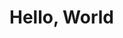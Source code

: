 <html>
<body>
<h1>Hello, World</h1>
<script type="text/javascript">
var d = new Date(); 
var n = d.getTime(); //gets the number of milliseconds since 1970-01-01 00:00

var s = n/1000;
var m = s/60;
var h = m/60;
var d = h/24;

var y = Math.floor(1970+(d/365.25));
var D = Math.floor(d%365.25);
var H = Math.floor((h+2)%24); //at the time of writing this my local time was GMT+2
var M = Math.floor(m%60);
var S = Math.floor(s%60);

if(H<10) {  //I don't know a better way than using three layers of if else statements. If you do, please contact unsmokedweed@gmail.com
  if(M<10) {
    if(S<10) {
      console.log(y+'/'+D+' 0'+H+':0'+M+':0'+S); 
    } else {
      console.log(y+'/'+D+' 0'+H+':0'+M+':'+S);
    };
  } else {
    if(S<10) {
      console.log(y+'/'+D+' 0'+H+':'+M+':0'+S);
    } else {
      console.log(y+'/'+D+' 0'+H+':'+M+':'+S);
    };
  };
} else {
  if(M<10) {
    if(S<10) {
      console.log(y+'/'+D+' '+H+':0'+M+':0'+S); 
    } else {
      console.log(y+'/'+D+' '+H+':0'+M+':'+S);
    };
  } else {
    if(S<10) {
      console.log(y+'/'+D+' '+H+':'+M+':0'+S);
    } else {
      console.log(y+'/'+D+' '+H+':'+M+':'+S);
    };
  };
};
</script>
</body>
